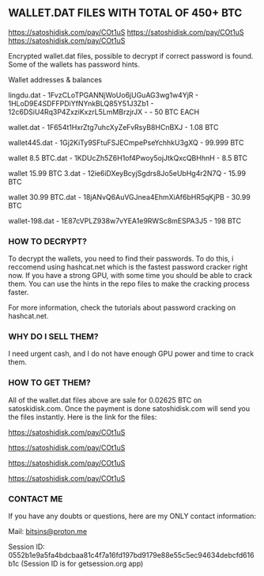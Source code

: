 ## WALLET.DAT FILES WITH TOTAL OF 450+ BTC ###

https://satoshidisk.com/pay/COt1uS
https://satoshidisk.com/pay/COt1uS
https://satoshidisk.com/pay/COt1uS

Encrypted wallet.dat files, possible to decrypt if correct password is found. Some of the wallets has password hints.

Wallet addresses & balances


lingdu.dat - 1FvzCLoTPGANNjWoUo6jUGuAG3wg1w4YjR - 1HLoD9E4SDFFPDiYfNYnkBLQ85Y51J3Zb1 - 12c6DSiU4Rq3P4ZxziKxzrL5LmMBrzjrJX - - 50 BTC EACH

wallet.dat - 1F654t1HxrZtg7uhcXyZeFvRsyB8HCnBXJ - 1.08 BTC

wallet445.dat - 1Gj2KiTy9SFtuFSJECmpePseYchhkU3gXQ - 99.999 BTC

wallet 8.5 BTC.dat - 1KDUcZh5Z6H1of4Pwoy5ojJtkQxcQBHhnH - 8.5 BTC

wallet 15.99 BTC 3.dat - 12ie6iDXeyBcyjSgdrs8Jo5eUbHg4r2N7Q - 15.99 BTC

wallet 30.99 BTC.dat - 18jANvQ6AuVGJnea4EhmXiAf6bHR5qKjPB - 30.99 BTC

wallet-198.dat - 1E87cVPLZ938w7vYEA1e9RWSc8mESPA3J5 - 198 BTC


### HOW TO DECRYPT? ###

To decrypt the wallets, you need to find their passwords. To do this, i reccomend using hashcat.net which is the fastest password cracker right now. If you have a strong GPU, with some time you should be able to crack them. You can use the hints in the repo files to make the cracking process faster.

For more information, check the tutorials about password cracking on hashcat.net.


### WHY DO I SELL THEM? ###

I need urgent cash, and I do not have enough GPU power and time to crack them.


### HOW TO GET THEM? ###

All of the wallet.dat files above are sale for 0.02625 BTC on satoskidisk.com. Once the payment is done satoshidisk.com will send you the files instantly.
Here is the link for the files:

https://satoshidisk.com/pay/COt1uS

https://satoshidisk.com/pay/COt1uS

https://satoshidisk.com/pay/COt1uS

https://satoshidisk.com/pay/COt1uS


### CONTACT ME ###

If you have any doubts or questions, here are my ONLY contact information:


Mail: bitsins@proton.me

Session ID: 0552b1e9a5fa4bdcbaa81c4f7a16fd197bd9179e88e55c5ec94634debcfd616b1c
(Session ID is for getsession.org app)
